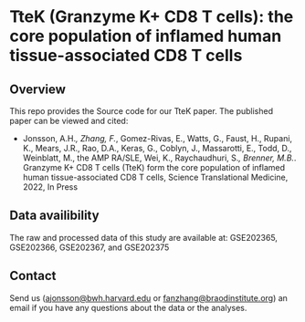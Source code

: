 # TteK (Granzyme K+ CD8 T cells): the core population of inflamed human tissue-associated CD8 T cells 


## Overview
This repo provides the Source code for our TteK paper. The published paper can be viewed and cited:

- Jonsson, A.H.*, Zhang, F.*, Gomez-Rivas, E., Watts, G., Faust, H., Rupani, K., Mears, J.R., Rao, D.A., Keras, G., Coblyn, J., Massarotti, E., Todd, D., Weinblatt, M., the AMP RA/SLE, Wei, K., Raychaudhuri, S.*, Brenner, M.B.*. Granzyme K+ CD8 T cells (TteK) form the core population of inflamed human tissue-associated CD8 T cells, Science Translational Medicine, 2022, In Press


## Data availibility
The raw and processed data of this study are available at: GSE202365, GSE202366, GSE202367, and GSE202375


## Contact
Send us (ajonsson@bwh.harvard.edu or fanzhang@braodinstitute.org) an email if you have any questions about the data or the analyses.
